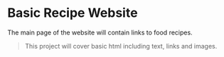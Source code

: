 # Basic Recipe Website

The main page of the website will contain links to food recipes.
<br>
> This project will cover basic html including text, links and images. 